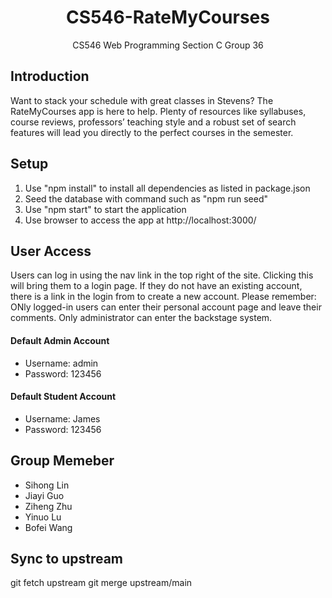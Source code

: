 # <center>CS546-RateMyCourses</center>
<center>CS546 Web Programming Section C Group 36</center>


## Introduction
Want to stack your schedule with great classes in Stevens? The RateMyCourses app is here to help. Plenty of resources like syllabuses, course reviews, professors’ teaching style and a robust set of search features will lead you directly to the perfect courses in the semester.

## Setup
1. Use "npm install" to install all dependencies as listed in package.json
2. Seed the database with command such as "npm run seed"
3. Use "npm start" to start the application
4. Use browser to access the app at http://localhost:3000/

## User Access

Users can log in using the nav link in the top right of the site. Clicking this will bring them to a login page. If they do not have an existing account, there is a link in the login from to create a new account. Please remember: ONly logged-in users can enter their personal account page and leave their comments. Only administrator can enter the backstage system.

#### Default Admin Account
  * Username: admin 
  * Password: 123456
#### Default Student Account
  * Username: James 
  * Password: 123456

## Group Memeber
  * Sihong Lin
  * Jiayi Guo  
  * Ziheng Zhu  
  * Yinuo Lu    
  * Bofei Wang

## Sync to upstream
git fetch upstream
git merge upstream/main
